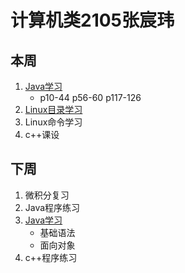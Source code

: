 # 计算机类2105张宸玮  
## 本周
1. [Java学习](https://www.bilibili.com/video/BV18J411W7cE?p=61&spm_id_from=pageDriver)
    - p10-44 p56-60 p117-126
2. [Linux目录学习](https://www.runoob.com/linux/linux-system-contents.html)
3. Linux命令学习
4. c++课设

## 下周
1. 微积分复习
2. Java程序练习
3. [Java学习](https://www.bilibili.com/video/BV18J411W7cE)
    - 基础语法
    - 面向对象
4. c++程序练习
